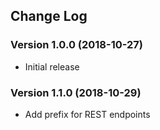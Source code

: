 ## Change Log
### Version 1.0.0 (2018-10-27)
- Initial release
### Version 1.1.0 (2018-10-29)
- Add prefix for REST endpoints
